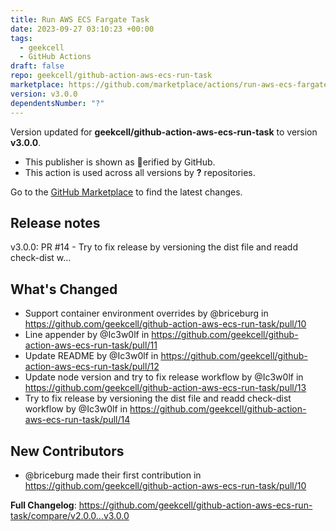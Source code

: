 ```yaml
---
title: Run AWS ECS Fargate Task
date: 2023-09-27 03:10:23 +00:00
tags:
  - geekcell
  - GitHub Actions
draft: false
repo: geekcell/github-action-aws-ecs-run-task
marketplace: https://github.com/marketplace/actions/run-aws-ecs-fargate-task
version: v3.0.0
dependentsNumber: "?"
---
```



Version updated for **geekcell/github-action-aws-ecs-run-task** to version **v3.0.0**.
- This publisher is shown as erified by GitHub.
- This action is used across all versions by **?** repositories.

Go to the [GitHub Marketplace](https://github.com/marketplace/actions/run-aws-ecs-fargate-task) to find the latest changes.

## Release notes

v3.0.0: PR #14 - Try to fix release by versioning the dist file and readd check-dist w…

## What's Changed
* Support container environment overrides by @briceburg in https://github.com/geekcell/github-action-aws-ecs-run-task/pull/10
* Line appender by @Ic3w0lf in https://github.com/geekcell/github-action-aws-ecs-run-task/pull/11
* Update README by @Ic3w0lf in https://github.com/geekcell/github-action-aws-ecs-run-task/pull/12
* Update node version and try to fix release workflow by @Ic3w0lf in https://github.com/geekcell/github-action-aws-ecs-run-task/pull/13
* Try to fix release by versioning the dist file and readd check-dist workflow by @Ic3w0lf in https://github.com/geekcell/github-action-aws-ecs-run-task/pull/14

## New Contributors
* @briceburg made their first contribution in https://github.com/geekcell/github-action-aws-ecs-run-task/pull/10

**Full Changelog**: https://github.com/geekcell/github-action-aws-ecs-run-task/compare/v2.0.0...v3.0.0
